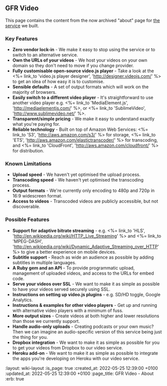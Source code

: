 ## GFR Video

This page contains the content from the now archived "about" page for [the service](/gfr-video) we built.

### Key Features

* **Zero vendor lock-in** - We make it easy to stop using the service or to switch to an alternative service.
* **Own the URLs of your videos** - We host your videos on your own domain so they don't need to move if you change provider.
* **Fully customisable open-source video.js player** - Take a look at the <%= link_to 'video.js player designer', 'http://designer.videojs.com/' %> to get an idea of how easy it is to customise.
* **Sensible defaults** - A set of output formats which will work on the majority of browsers.
* **Easily switch to a different video player** - It's straightforward to use another video player e.g. <%= link_to 'MediaElement.js', 'http://mediaelementjs.com/' %>, or <%= link_to 'SublimeVideo', 'http://www.sublimevideo.net/' %>.
* **Transparent/simple pricing** - We make it easy to understand exactly what you're paying for.
* **Reliable technology** - Built on top of Amazon Web Services: <%= link_to 'S3', 'http://aws.amazon.com/s3/' %> for storage, <%= link_to 'ETS', 'http://aws.amazon.com/elastictranscoder/' %> for transcoding, and <%= link_to 'CloudFront', 'http://aws.amazon.com/cloudfront/' %> for distribution.

### Known Limitations

* **Upload speed** - We haven't yet optimised the upload process.
* **Transcoding speed** - We haven't yet optimised the transcoding process.
* **Output formats** - We're currently only encoding to 480p and 720p in 16:9 widescreen format.
* **Access to videos** - Transcoded videos are publicly accessible, but not discoverable.

### Possible Features
* **Support for adaptive bitrate streaming** - e.g. <%= link_to 'HLS', 'http://en.wikipedia.org/wiki/HTTP_Live_Streaming' %> and <%= link_to 'MPEG-DASH', 'http://en.wikipedia.org/wiki/Dynamic_Adaptive_Streaming_over_HTTP' %> to give a better experience on mobile devices.
* **Subtitle support** - Reach as wide an audience as possible by adding subtitles in multiple languages.
* **A Ruby gem and an API** - To provide programmatic upload, management of uploaded videos, and access to the URLs for embed code.
* **Serve your videos over SSL** - We want to make it as simple as possible to have your videos served securely using SSL.
* **Instructions on setting up video.js plugins** - e.g. SD/HD toggle, Google Analytics.
* **Instructions & examples for other video players** - Get up and running with alternative video players with a minimum of fuss.
* **More output sizes** - Create videos at both higher and lower resolutions than those we currently support.
* **Handle audio-only uploads** - Creating podcasts or your own music? Then we can imagine an audio-specific version of this service being just the thing for you.
* **Dropbox integration** - We want to make it as simple as possible for you to get your videos from Dropbox to our video service.
* **Heroku add-on** - We want to make it as simple as possible to integrate the apps you're developing on Heroku with our video service.

:layout: wiki-layout
:is_page: true
:created_at: 2022-05-25 12:39:00 +0100
:updated_at: 2022-05-25 12:39:00 +0100
:page_title: GFR Video - About
:erb: true
